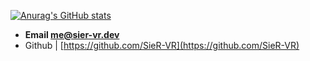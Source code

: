 [![Anurag's GitHub stats](https://github-readme-stats.vercel.app/api?username=SieR-VR)](https://github.com/anuraghazra/github-readme-stats)

- **Email me@sier-vr.dev**
- Github | [https://github.com/SieR-VR](https://github.com/SieR-VR)
